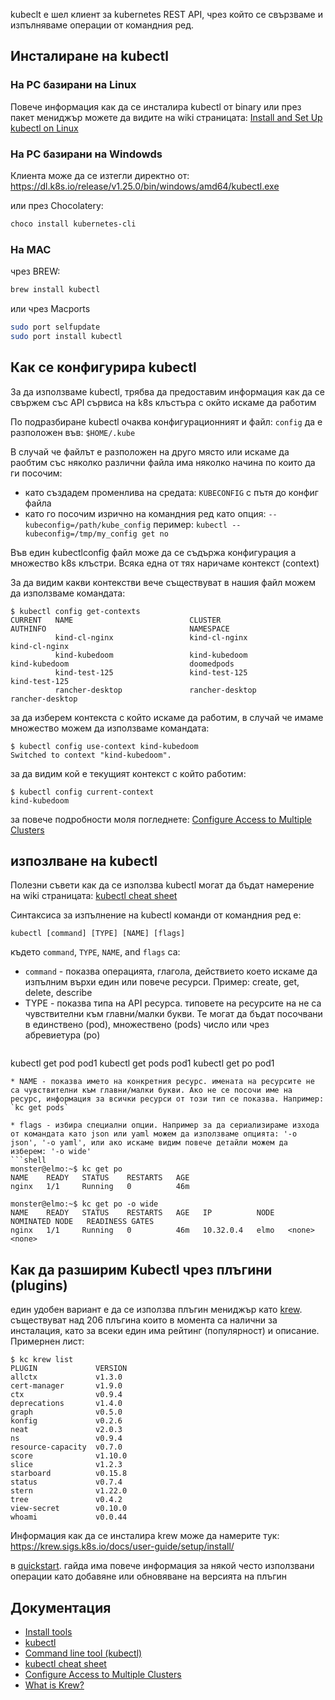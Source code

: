 
kubeclt е шел клиент за kubernetes REST API, чрез който се свързваме и изпълняваме операции от командния ред. 

## Инсталиране на kubectl

###  На PC базирани на Linux
Повече информация как да се инсталира kubectl от binary или през пакет мениджър можете да видите на wiki страницата: [Install and Set Up kubectl on Linux](https://kubernetes.io/docs/tasks/tools/install-kubectl-linux/)

###  На PC базирани на Windowds 
Клиента може да се изтегли директно от: https://dl.k8s.io/release/v1.25.0/bin/windows/amd64/kubectl.exe 

или през Chocolatery:
```powershell
choco install kubernetes-cli
```

###  На MAC 
 чрез BREW:
```bash
brew install kubectl
```

или чрез Macports
```bash
sudo port selfupdate
sudo port install kubectl
```

## Как се конфигурира kubectl
За да използваме kubectl, трябва да предоставим информация как да се свържем със API сървиса на k8s клъстъра с окйто искаме да работим

По подразбиране kubectl очаква конфигурационният и файл: `config` да е разположен във: `$HOME/.kube`

В случай че файлът е разположен на друго място или искаме да раобтим със няколко различни файла има няколко начина по които  да ги посочим:
* като създадем променлива на средата: `KUBECONFIG` с пътя до конфиг файла
* като го посочим изрично на командния ред като опция: `--kubeconfig=/path/kube_config`
пеример: `kubectl --kubeconfig=/tmp/my_config get no`

Във един kubectlconfig файл може да се съдържа конфигурация а множество k8s клъстри. Всяка една от тях наричаме контекст (context)

За да видим какви контекстви вече съществуват в нашия файл можем да използваме командата:
```shell
$ kubectl config get-contexts
CURRENT   NAME                          CLUSTER                       AUTHINFO                                NAMESPACE
          kind-cl-nginx                 kind-cl-nginx                 kind-cl-nginx
          kind-kubedoom                 kind-kubedoom                 kind-kubedoom                           doomedpods
          kind-test-125                 kind-test-125                 kind-test-125
          rancher-desktop               rancher-desktop               rancher-desktop
```

за да изберем контекста с който искаме да работим, в случай че имаме множество можем да използваме командата:
```shell
$ kubectl config use-context kind-kubedoom
Switched to context "kind-kubedoom".
```

за да видим кой е текущият контекст с който работим:
```shell
$ kubectl config current-context
kind-kubedoom
```
за повече подробности моля погледнете:  [ Configure Access to Multiple Clusters](https://kubernetes.io/docs/tasks/access-application-cluster/configure-access-multiple-clusters/)

## изпозлване на kubectl
Полезни съвети как да се използва kubectl могат да бъдат намерение на wiki  страницата: [kubectl cheat sheet](https://kubernetes.io/docs/reference/kubectl/cheatsheet/)

Синтаксиса за изпълнение на kubectl команди от командния ред е:
```shell
kubectl [command] [TYPE] [NAME] [flags]
```

където `command`, `TYPE`, `NAME`, and `flags` са:
* `command` - показва операцията, глагола, действието което искаме да изпълним върхи един или повече ресурси. Пример: create, get, delete, describe
* TYPE - показва типа на API ресурса. типовете на ресурсите на не са чувствителни към главни/малки букви. Те могат да бъдат посочвани в единствено (pod), множествено (pods) число или чрез абревиетура (po)
	```shell
kubectl get pod pod1
kubectl get pods pod1
kubectl get po pod1
```
* NAME - показва името на конкретния ресурс. имената на ресурсите не са чувствителни към главни/малки букви. Ако не се посочи име на ресурс, информация за всички ресурси от този тип се показва. Например: `kc get pods`

* flags - избира специални опции. Например за да сериализираме изхода от командата като json или yaml можем да използваме опцията: '-o json', '-о yaml', или ако искаме видим повече детайли можем да изберем: '-o wide'
```shell
monster@elmo:~$ kc get po
NAME    READY   STATUS    RESTARTS   AGE
nginx   1/1     Running   0          46m

```
```shell
monster@elmo:~$ kc get po -o wide
NAME    READY   STATUS    RESTARTS   AGE   IP          NODE   NOMINATED NODE   READINESS GATES
nginx   1/1     Running   0          46m   10.32.0.4   elmo   <none>           <none>

```

## Как да разширим Kubectl чрез плъгини (plugins)
един удобен вариант е да се използва плъгин мениджър като [krew](https://krew.sigs.k8s.io/).
съществуват над 206 плъгина които в момента са налични за инсталация, като за всеки един има рейтинг (популярност) и описание. 
Примернен лист:
```shell
$ kc krew list
PLUGIN             VERSION
allctx             v1.3.0
cert-manager       v1.9.0
ctx                v0.9.4
deprecations       v1.4.0
graph              v0.5.0
konfig             v0.2.6
neat               v2.0.3
ns                 v0.9.4
resource-capacity  v0.7.0
score              v1.10.0
slice              v1.2.3
starboard          v0.15.8
status             v0.7.4
stern              v1.22.0
tree               v0.4.2
view-secret        v0.10.0
whoami             v0.0.44
```

Информация как да се инсталира krew може да намерите тук: https://krew.sigs.k8s.io/docs/user-guide/setup/install/

в [quickstart](https://krew.sigs.k8s.io/docs/user-guide/quickstart/). гайда има повече информация за някой често използвани операции като  добавяне или обновяване на версията на плъгин

## Документация
* [Install tools](https://kubernetes.io/docs/tasks/tools/)
* [kubectl](https://kubernetes.io/docs/reference/kubectl/kubectl/)
* [Command line tool (kubectl)](https://kubernetes.io/docs/reference/kubectl/)
*  [kubectl cheat sheet](https://kubernetes.io/docs/reference/kubectl/cheatsheet/)
* [ Configure Access to Multiple Clusters](https://kubernetes.io/docs/tasks/access-application-cluster/configure-access-multiple-clusters/)
* [What is Krew?](https://krew.sigs.k8s.io/)